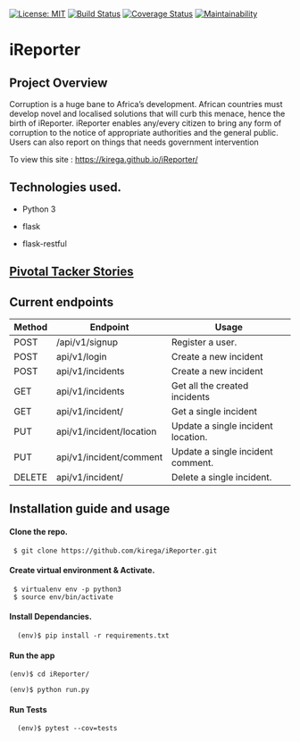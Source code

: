 [![License: MIT](https://img.shields.io/badge/License-MIT-yellow.svg)](https://opensource.org/licenses/MIT)
[![Build Status](https://travis-ci.com/kirega/iReporter.svg?branch=develop)](https://travis-ci.com/kirega/iReporter)
[![Coverage Status](https://coveralls.io/repos/github/kirega/iReporter/badge.svg)](https://coveralls.io/github/kirega/iReporter)
[![Maintainability](https://api.codeclimate.com/v1/badges/2ea3d0a8305987ad1b2f/maintainability)](https://codeclimate.com/github/kirega/iReporter/maintainability)
# iReporter
## Project Overview
Corruption is a huge bane to Africa’s development. African countries must develop novel and
localised solutions that will curb this menace, hence the birth of iReporter. iReporter enables any/every citizen to bring any form of corruption to the notice of appropriate authorities and the general public. Users can also report on things that needs government intervention

To view this site : https://kirega.github.io/iReporter/


## Technologies used.

* Python 3

* flask
* flask-restful

## [Pivotal Tacker Stories](https://www.pivotaltracker.com/n/projects/2227132)

## Current endpoints

| Method  | Endpoint  | Usage  |
|---|---|---|
|POST | /api/v1/signup  | Register a user.  |   
|POST  | api/v1/login | Create a new incident  |  
|POST  | api/v1/incidents  | Create a new incident  |   
|GET| api/v1/incidents| Get all the created incidents|
|GET| api/v1/incident/<incidentId> | Get a single incident|
|PUT|	api/v1/incident/<incidentId>location |	Update a single incident location.|
|PUT|	api/v1/incident/<incidentId>comment |	Update a single incident comment.|
|DELETE	| api/v1/incident/<incidentId>	| Delete a single incident.|
## Installation guide and usage

#### **Clone the repo.**
  ```
   $ git clone https://github.com/kirega/iReporter.git
  ```

#### **Create virtual environment & Activate.**
  ```
   $ virtualenv env -p python3
   $ source env/bin/activate
   ```
#### **Install Dependancies.**
  ```
    (env)$ pip install -r requirements.txt
  ```

#### **Run the app**
```
(env)$ cd iReporter/
```

```
(env)$ python run.py
```

#### **Run Tests**

  ```
    (env)$ pytest --cov=tests
  ```